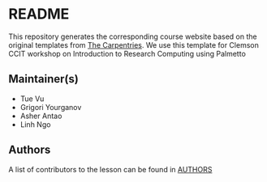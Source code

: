 # README

This repository generates the corresponding course website based on the original templates
from [The Carpentries](https://carpentries.org/).
We use this template for Clemson CCIT workshop on Introduction to Research Computing using Palmetto

## Maintainer(s)

* Tue Vu
* Grigori Yourganov
* Asher Antao
* Linh Ngo
## Authors

A list of contributors to the lesson can be found in [AUTHORS](AUTHORS)
